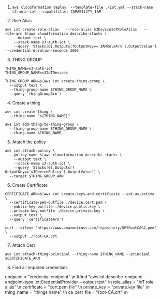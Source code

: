 1. ```aws cloudformation deploy  --template-file ./iot.yml --stack-name s3-auth-iot --capabilities CAPABILITY_IAM```

2. Role Alias

```
aws iot create-role-alias   --role-alias S3DeviceIoTRoleAlias   --role-arn $(aws cloudformation describe-stacks \
    --output text \
    --stack-name s3-auth-iot \
    --query 'Stacks[0].Outputs[?OutputKey==`IAMRoleArn`].OutputValue')   --credential-duration-seconds 3600
```

3. THING GROUP
```
THING_NAME=s3-auth-iot
THING_GROUP_NAME=s3IoTDevices
```
```
THING_GROUP_ARN=$(aws iot create-thing-group \
  --output text \
  --thing-group-name $THING_GROUP_NAME \
  --query 'thingGroupArn')
```


4. Create a thing

```
aws iot create-thing \
  --thing-name "${THING_NAME}"

aws iot add-thing-to-thing-group \
  --thing-group-name $THING_GROUP_NAME \
  --thing-name $THING_NAME
```

5. Attach the policy

```
aws iot attach-policy \
  --policy-name $(aws cloudformation describe-stacks \
    --output text \
    --stack-name s3-auth-iot \
    --query 'Stacks[0].Outputs[?OutputKey==`s3DevicePolicy`].OutputValue') \
  --target $THING_GROUP_ARN
```

6. Create Certificate

```
CERTIFICATE_ARN=$(aws iot create-keys-and-certificate --set-as-active \
  --certificate-pem-outfile ./device.cert.pem \
  --public-key-outfile ./device.public.key \
  --private-key-outfile ./device.private.key \
  --output text \
  --query 'certificateArn')
```

```
curl --silent 'https://www.amazontrust.com/repository/SFSRootCAG2.pem' \
  --output ./root-CA.crt
```
7. Attach Cert

```
aws iot attach-thing-principal --thing-name $THING_NAME --principal $CERTIFICATE_ARN

```
8. Find all required credentials

endpoint = "credential endpoint" \n
#find "aws iot describe-endpoint --endpoint-type iot\:CredentialProvider --output text" \n
role_alias = "IoT role alias" \n
certificate = "cert.pem file" \n
private_key = "private.key file" \n
thing_name = "things name" \n
ca_cert_file = "root-CA.crt" \n



